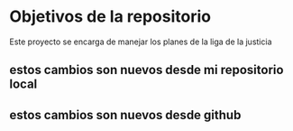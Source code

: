 # Objetivos de la repositorio

Este proyecto se encarga de manejar los planes de la liga de la justicia

## estos cambios son nuevos desde mi repositorio local 
## estos cambios son nuevos desde github